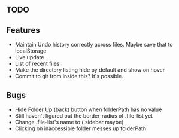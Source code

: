 TODO
----

## Features

* Maintain Undo history correctly across files. Maybe save that to localStorage
* Live update
* List of recent files
* Make the directory listing hide by default and show on hover
* Commit to git from inside this? It's possible.




## Bugs

* Hide Folder Up (back) button when folderPath has no value
* Still haven't figured out the border-radius of .file-list yet
* Change .file-list's name to (.sidebar maybe)
* Clicking on inaccessible folder messes up folderPath
